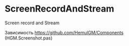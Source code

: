 ﻿# ScreenRecordAndStream
 Screen record and Stream

 Зависимость https://github.com/HemulGM/Components (HGM.Screenshot.pas)
